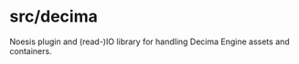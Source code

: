# src/decima

Noesis plugin and (read-)IO library for handling Decima Engine assets and containers. 
